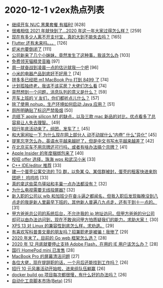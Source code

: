 # 2020-12-1 v2ex热点列表

+ [继续开车 NUC 黑果套餐 有福利!](https://www.v2ex.com/t/731010#reply628) [628]
+ [很难相信 2021 年就快到了...2020 年这一年大家过得怎么样？](https://www.v2ex.com/t/730803#reply259) [259]
+ [现在有多少人离不开支付宝，真的大到不能失去吗？](https://www.v2ex.com/t/730883#reply165) [165]
+ [Flutter 还有未来吗。。。](https://www.v2ex.com/t/730830#reply126) [126]
+ [虾米也要倒闭了](https://www.v2ex.com/t/730822#reply111) [111]
+ [公司新来了几个小妹妹，竟然发生了这种事，我该怎么办](https://www.v2ex.com/t/730839#reply103) [103]
+ [免费领天猫精灵音箱](https://www.v2ex.com/t/730918#reply97) [97]
+ [周一就奋战到凌晨一点的估计就我一个吧](https://www.v2ex.com/t/730806#reply96) [96]
+ [小米的电器产品到底好不好用？](https://www.v2ex.com/t/730948#reply74) [74]
+ [拼多多已经把 m1 MacBook Pro 打到 8499 了](https://www.v2ex.com/t/730815#reply74) [74]
+ [计划孤独终老，我该不该买房？大佬们怎么看](https://www.v2ex.com/t/730872#reply74) [74]
+ [突然想到一个问题，消息队列的意义是什么？](https://www.v2ex.com/t/730959#reply59) [59]
+ [开车上班的 V 友们，你们都听点儿什么？](https://www.v2ex.com/t/730847#reply57) [57]
+ [除了使用 nohup，生产环境如何启动 Java 应用？](https://www.v2ex.com/t/730836#reply51) [51]
+ [厕所明确贴了标识严禁吸烟](https://www.v2ex.com/t/730944#reply50) [50]
+ [总结下 apple silicon M1 的缺点，以及三款 mac 新品的对比，优点看多了总容易让人失去理智。](https://www.v2ex.com/t/730873#reply49) [49]
+ [招行年底活动来了，组团，发车了！](https://www.v2ex.com/t/730910#reply45) [45]
+ [和大家闲扯一下 为什么现在网上部分人 动不动就什么“内卷” 什么"异化"](https://www.v2ex.com/t/730946#reply45) [45]
+ [提笔忘字怎么办，英语水平越来越好了，但是中文书写水平越来越差了](https://www.v2ex.com/t/730907#reply42) [42]
+ [在北京买车不用京牌还可行吗，或者有啥办法搞个京牌？](https://www.v2ex.com/t/730952#reply41) [41]
+ [Apple Insider 的年度捆绑包来了](https://www.v2ex.com/t/730916#reply40) [40]
+ [校招 offer 选择，珠海 wps 和武汉小米](https://www.v2ex.com/t/730904#reply33) [33]
+ [C++ IDE/editor 推荐](https://www.v2ex.com/t/731016#reply33) [33]
+ [建一个蛋壳公寓交流的 TG 群，以免某 Q、某信群被封，蛋壳的租客快进来抱团吧！ 呜呜呜](https://www.v2ex.com/t/731109#reply33) [33]
+ [真的拿这些菜鸟驿站和丰巢一点办法都没有？](https://www.v2ex.com/t/731059#reply32) [32]
+ [为什么电视需要无线投屏器?](https://www.v2ex.com/t/730831#reply32) [32]
+ [新入职的公司以 wlb 和加班少在奋斗逼之都闻名，但我入职后发现每晚没到八点走的我是新人里最早下班的，其他新人普遍八九点走，还有干到十一点的。](https://www.v2ex.com/t/730927#reply31) [31]
+ [甲方爸爸总公司的系统后台，不允许我的 ip 地址访问，但甲方爸爸的分公司却可以由办法访问到，现在不敢询问甲方怕质疑我们的能力，求助大家！](https://www.v2ex.com/t/731014#reply30) [30]
+ [XPS 13 对 Linux 的兼容性到底怎么样，求劝退。](https://www.v2ex.com/t/731013#reply29) [29]
+ [有喜欢写科普类文章的朋友吗？招兼职老是被骗！我惨了](https://www.v2ex.com/t/730859#reply29) [29]
+ [2020 年末了，目前的 Go web 框架怎么选？](https://www.v2ex.com/t/730965#reply28) [28]
+ [2020 年 12 月底就要停止支持 Adobe Flash，在用的 IE 用户该怎么办？](https://www.v2ex.com/t/730807#reply28) [28]
+ [国行 HomePod mini 已发售](https://www.v2ex.com/t/730814#reply28) [28]
+ [MacBook Pro 的屏幕清洁问题](https://www.v2ex.com/t/730871#reply27) [27]
+ [各位大佬，现在提辞职的话，一个月后还能找到工作吗？](https://www.v2ex.com/t/730891#reply26) [26]
+ [招行 10 元风暴活动开始啦，进来组队伍躺赢](https://www.v2ex.com/t/730920#reply26) [26]
+ [docker build go 项目每次都很慢，有什么好的办法吗？](https://www.v2ex.com/t/731045#reply26) [26]
+ [自动化工具脚本市场(Beta)](https://www.v2ex.com/t/730802#reply25) [25]
